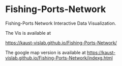 # Fishing-Ports-Network
 Fishing-Ports Network Interactive Data Visualization. 

The Vis is available at 

https://kaust-vislab.github.io/Fishing-Ports-Network/

The google map version is available at
https://kaust-vislab.github.io/Fishing-Ports-Network/indexg.html


